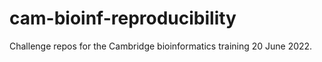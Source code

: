 # cam-bioinf-reproducibility
Challenge repos for the Cambridge bioinformatics training 20 June 2022.
